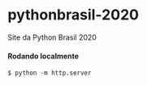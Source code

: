 # pythonbrasil-2020
Site da Python Brasil 2020


#### Rodando localmente
```
$ python -m http.server
```
